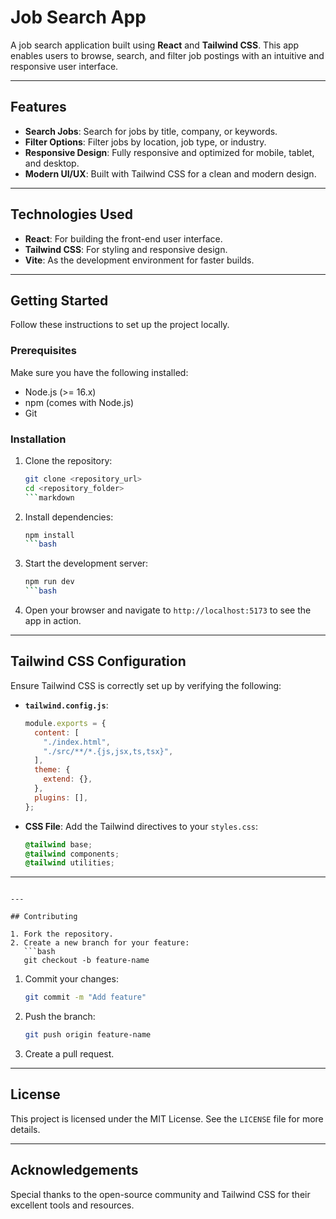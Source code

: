 # Job Search App

A job search application built using **React** and **Tailwind CSS**. This app enables users to browse, search, and filter job postings with an intuitive and responsive user interface.

---

## Features

- **Search Jobs**: Search for jobs by title, company, or keywords.
- **Filter Options**: Filter jobs by location, job type, or industry.
- **Responsive Design**: Fully responsive and optimized for mobile, tablet, and desktop.
- **Modern UI/UX**: Built with Tailwind CSS for a clean and modern design.

---

## Technologies Used

- **React**: For building the front-end user interface.
- **Tailwind CSS**: For styling and responsive design.
- **Vite**: As the development environment for faster builds.

---

## Getting Started

Follow these instructions to set up the project locally.

### Prerequisites

Make sure you have the following installed:

- Node.js (>= 16.x)
- npm (comes with Node.js)
- Git

### Installation

1. Clone the repository:

   ```bash
   git clone <repository_url>
   cd <repository_folder>
   ```markdown

2. Install dependencies:

   ```bash
   npm install
   ```bash

3. Start the development server:

   ```bash
   npm run dev
   ```bash

4. Open your browser and navigate to `http://localhost:5173` to see the app in action.

---

## Tailwind CSS Configuration

Ensure Tailwind CSS is correctly set up by verifying the following:

- **`tailwind.config.js`**:
  
  ```javascript
  module.exports = {
    content: [
      "./index.html",
      "./src/**/*.{js,jsx,ts,tsx}",
    ],
    theme: {
      extend: {},
    },
    plugins: [],
  };
  ```

- **CSS File**: Add the Tailwind directives to your `styles.css`:
  
  ```css
  @tailwind base;
  @tailwind components;
  @tailwind utilities;
  ```

---

```

---

## Contributing

1. Fork the repository.
2. Create a new branch for your feature:
   ```bash
   git checkout -b feature-name
   ```

1. Commit your changes:

   ```bash
   git commit -m "Add feature"
   ```

2. Push the branch:

   ```bash
   git push origin feature-name
   ```

3. Create a pull request.

---

## License

This project is licensed under the MIT License. See the `LICENSE` file for more details.

---

## Acknowledgements

Special thanks to the open-source community and Tailwind CSS for their excellent tools and resources.